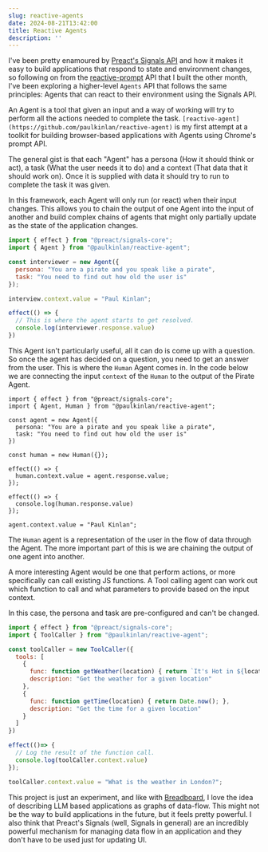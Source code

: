 ```yaml
---
slug: reactive-agents
date: 2024-08-21T13:42:00
title: Reactive Agents
description: ''
---
```


I\'ve been pretty enamoured by [Preact\'s Signals API](https://preactjs.com/guide/v10/signals/) and how it makes it easy to build applications that respond to state and environment changes, so following on from the [reactive-prompt](https://paul.kinlan.me/projects/reactive-prompts/) API that I built the other month, I\'ve been exploring a higher-level `Agents` API that follows the same principles: Agents that can react to their environment using the Signals API.

An Agent is a tool that given an input and a way of working will try to perform all the actions needed to complete the task. `[reactive-agent](https://github.com/paulkinlan/reactive-agent)` is my first attempt at a toolkit for building browser-based applications with Agents using Chrome\'s prompt API.

The general gist is that each \"Agent\" has a persona (How it should think or act), a task (What the user needs it to do) and a context (That data that it should work on). Once it is supplied with data it should try to run to complete the task it was given.

In this framework, each Agent will only run (or react) when their input changes. This allows you to chain the output of one Agent into the input of another and build complex chains of agents that might only partially update as the state of the application changes.

```JavaScript
import { effect } from "@preact/signals-core";
import { Agent } from "@paulkinlan/reactive-agent";

const interviewer = new Agent({
  persona: "You are a pirate and you speak like a pirate",
  task: "You need to find out how old the user is"
});

interview.context.value = "Paul Kinlan";

effect(() => {
  // This is where the agent starts to get resolved.
  console.log(interviewer.response.value)
})
```

This Agent isn\'t particularly useful, all it can do is come up with a question. So once the agent has decided on a question, you need to get an answer from the user. This is where the `Human` Agent comes in. In the code below we are connecting the input `context` of the `Human` to the output of the Pirate Agent.

```
import { effect } from "@preact/signals-core";
import { Agent, Human } from "@paulkinlan/reactive-agent";

const agent = new Agent({
  persona: "You are a pirate and you speak like a pirate",
  task: "You need to find out how old the user is"
})

const human = new Human({});

effect(() => {
  human.context.value = agent.response.value;
});

effect(() => {
  console.log(human.response.value)
});

agent.context.value = "Paul Kinlan";
```

The `Human` agent is a representation of the user in the flow of data through the Agent. The more important part of this is we are chaining the output of one agent into another.

A more interesting Agent would be one that perform actions, or more specifically can call existing JS functions. A Tool calling agent can work out which function to call and what parameters to provide based on the input context.

In this case, the persona and task are pre-configured and can\'t be changed.

```JavaScript
import { effect } from "@preact/signals-core";
import { ToolCaller } from "@paulkinlan/reactive-agent";

const toolCaller = new ToolCaller({
  tools: [
    {
      func: function getWeather(location) { return `It's Hot in ${location}`; },
      description: "Get the weather for a given location"
    },
    {
      func: function getTime(location) { return Date.now(); },
      description: "Get the time for a given location"
    }
  ]
})

effect(()=> {
  // Log the result of the function call.
  console.log(toolCaller.context.value)
});

toolCaller.context.value = "What is the weather in London?";
```

This project is just an experiment, and like with [Breadboard](https://github.com/breadboard-ai/breadboard), I love the idea of describing LLM based applications as graphs of data-flow. This might not be the way to build applications in the future, but it feels pretty powerful. I also think that Preact\'s Signals (well, Signals in general) are an incredibly powerful mechanism for managing data flow in an application and they don\'t have to be used just for updating UI.
